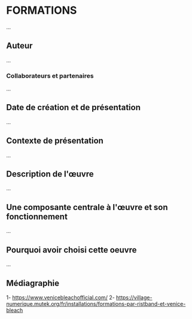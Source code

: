 # FORMATIONS
...
## Auteur
...
### Collaborateurs et partenaires
...
## Date de création et de présentation
...
## Contexte de présentation
...
## Description de l'œuvre
...
## Une composante centrale à l'œuvre et son fonctionnement
...
## Pourquoi avoir choisi cette oeuvre
...
## Médiagraphie
1- https://www.venicebleachofficial.com/
2- https://village-numerique.mutek.org/fr/installations/formations-par-ristband-et-venice-bleach